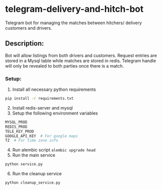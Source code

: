 # telegram-delivery-and-hitch-bot
Telegram bot for managing the matches between hitchers/ delivery customers and drivers.

## Description:
Bot will allow listings from both drivers and customers. Request entries are stored in a Mysql table while matches are stored in redis. Telegram handle will only be revealed to both parties once there is a match.

### Setup:
1. Install all necessary python requirements
```bash
pip install -r requirements.txt
```
2. Install redis-server and mysql
3. Setup the following environment variables
```bash
MYSQL_PROD
REDIS_PROD
TELE_KEY_PROD
GOOGLE_API_KEY  # For google maps
TZ  # For time zone info
```
4. Run alembic script `alembic upgrade head`
5. Run the main service
```bash
python service.py
```
6. Run the cleanup service
```bash
python cleanup_service.py
```
